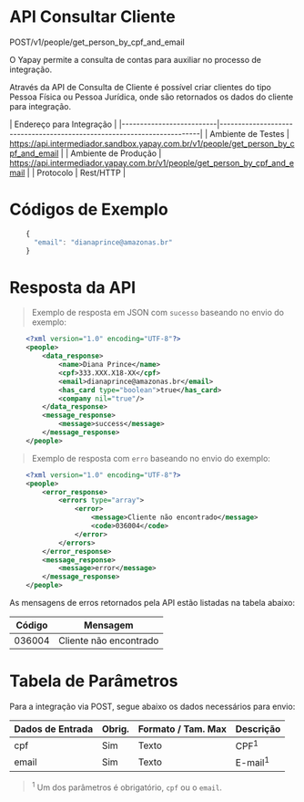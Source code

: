 # API Consultar Cliente


<span class="post">POST</span><span class="beforePost">/v1/people/get_person_by_cpf_and_email</span>

O Yapay permite a consulta de contas para auxiliar no processo de integração.

Através da API de Consulta de Cliente é possível criar clientes do tipo Pessoa Física ou Pessoa Jurídica, onde são retornados os dados do cliente para integração.

| Endereço para Integração                                                                          |
|--------------------------|------------------------------------------------------------------------|
| Ambiente de Testes       | https://api.intermediador.sandbox.yapay.com.br/v1/people/get_person_by_cpf_and_email  |
| Ambiente de Produção     | https://api.intermediador.yapay.com.br/v1/people/get_person_by_cpf_and_email           |
| Protocolo                | Rest/HTTP                                                              |


# Códigos de Exemplo


```javascript
    {
      "email": "dianaprince@amazonas.br"
    }
```


# Resposta da API

> Exemplo de resposta em JSON com `sucesso` baseando no envio do exemplo:

```xml
    <?xml version="1.0" encoding="UTF-8"?>
    <people>
        <data_response>
            <name>Diana Prince</name>
            <cpf>333.XXX.X18-XX</cpf>
            <email>dianaprince@amazonas.br</email>
            <has_card type="boolean">true</has_card>
            <company nil="true"/>
        </data_response>
        <message_response>
            <message>success</message>
        </message_response>
    </people>
```


> Exemplo de resposta com `erro` baseando no envio do exemplo:


```xml
    <?xml version="1.0" encoding="UTF-8"?>
    <people>
        <error_response>
            <errors type="array">
                <error>
                    <message>Cliente não encontrado</message>
                    <code>036004</code>
                </error>
            </errors>
        </error_response>
        <message_response>
            <message>error</message>
        </message_response>
    </people>
```


As mensagens de erros retornados pela API estão listadas na tabela abaixo:

| Código    | Mensagem                |
|-----------|-------------------------|
|  036004   | Cliente não encontrado  |



# Tabela de Parâmetros

Para a integração via <span class="post">POST</span>, segue abaixo os dados necessários para envio:

| Dados de Entrada           |  Obrig.         | Formato / Tam. Max   | Descrição                      |
|----------------------------|-----------------|----------------------|--------------------------------|
| cpf                        | Sim             | Texto                | CPF<sup>1</sup>                |
| email                      | Sim             | Texto                | E-mail<sup>1</sup>             |

> <sup>1</sup> Um dos parâmetros é obrigatório, `cpf` ou o `email`.
